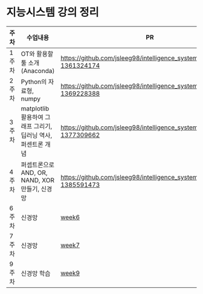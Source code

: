 # 지능시스템 강의 정리

|주차|수업내용| PR |
|--|--|--|
|1주차|OT와 활용할 툴 소개(Anaconda)| https://github.com/jsleeg98/intelligence_system/pull/1#issue-1361324174 |
|2주차|Python의 자료형, numpy| https://github.com/jsleeg98/intelligence_system/pull/3#issue-1369228388 |
|3주차|matplotlib 활용하여 그래프 그리기, 딥러닝 역사, 퍼센트론 개념|https://github.com/jsleeg98/intelligence_system/pull/5#issue-1377309662|
|4주차|퍼셉트론으로 AND, OR, NAND, XOR 만들기, 신경망|https://github.com/jsleeg98/intelligence_system/pull/7#issue-1385591473|
|6주차|신경망|[week6](https://github.com/jsleeg98/intelligence_system/tree/master/week6)|
|7주차|신경망|[week7](https://github.com/jsleeg98/intelligence_system/tree/master/week7)|
|9주차|신경망 학습|[week9](https://github.com/jsleeg98/intelligence_system/tree/master/week9)|